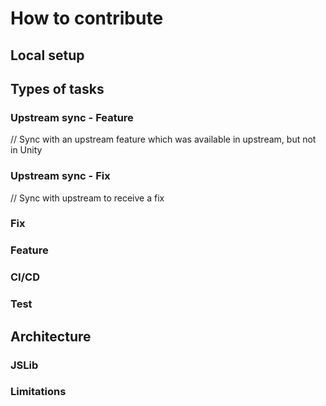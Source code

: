# How to contribute

## Local setup

## Types of tasks

### Upstream sync - Feature
// Sync with an upstream feature which was available in upstream, but not in Unity

### Upstream sync - Fix
// Sync with upstream to receive a fix

### Fix

### Feature

### CI/CD

### Test

## Architecture

### JSLib

### Limitations
